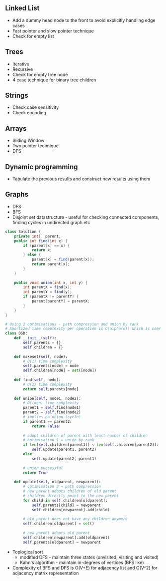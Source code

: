 ## Linked List
* Add a dummy head node to the front to avoid explicitly handling edge cases
* Fast pointer and slow pointer technique
* Check for empty list

## Trees
* Iterative 
* Recursive 
* Check for empty tree node
* 4 case technique for binary tree children

## Strings
* Check case sensitivity
* Check encoding

## Arrays
* Sliding Window
* Two pointer technique
* DFS

## Dynamic programming
* Tabulate the previous results and construct new results using them

## Graphs
* DFS
* BFS
* Disjoint set datastructure - useful for checking connected components, finding cycles in undirected graph etc
```java
class Solution {
    private int[] parent;
    public int find(int x) {
        if (parent[x] == x) {
            return x;
        } else {
            parent[x] = find(parent[x]);
            return parent[x];
        }
    }
    
    public void union(int x, int y) {
        int parentX = find(x);
        int parentY = find(y);
        if (parentX != parentY) {
            parent[parentY] = parentX;
        }
    }
}
```
```python
# Using 2 optimisations - path compression and union by rank
# Amortized time complexity per operation is O(alpha(n)) which is near constant
class DSD:
    def __init__(self):
        self.parents = {}
        self.children = {}
        
    def makeset(self, node): 
        # O(1) time complexity
        self.parents[node] = node
        self.children[node] = set([node])
        
    def find(self, node):
        # O(1) time complexity
        return self.parents[node]
    
    def union(self, node1, node2):
        # O(logn) time complexity
        parent1 = self.find(node1)
        parent2 = self.find(node2)
        # implies no union (cycle)
        if parent1 == parent2:
            return False
        
        # adopt children of parent with least number of children
        # optimisation 1 = union by rank
        if len(self.children[parent1]) < len(self.children[parent2]):
            self.update(parent1, parent2)
        else:
            self.update(parent2, parent1)
        
        # union successful
        return True
    
    def update(self, oldparent, newparent):
        # optimisation 2 = path compression
        # new parent adopts children of old parent
        # children directly point to the new parent
        for child in self.children[oldparent]:
            self.parents[child] = newparent
            self.children[newparent].add(child)
            
        # old parent does not have any children anymore
        self.children[oldparent] = set()
        
        # new parent adopts old parent
        self.children[newparent].add(oldparent)
        self.parents[oldparent] = newparent
```
* Toplogical sort
  * modified DFS - maintain three states (unvisited, visiting and visited)
  * Kahn's algorithm - maintain in-degrees of vertices (BFS like)
* Complexity of BFS and DFS is O(V+E) for adjacency list and O(V^2) for adjacency matrix representation
